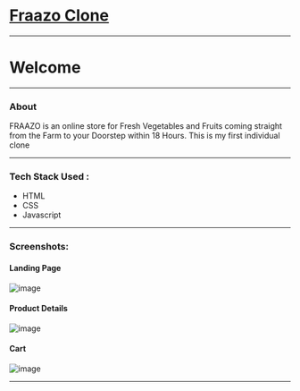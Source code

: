 # **[Fraazo Clone](https://kapoorkartik.github.io/Frazo/homepage.html)** 
---



# Welcome
---

### About
FRAAZO is an online store for Fresh Vegetables and Fruits coming straight from the Farm to your Doorstep within 18 Hours. This is my first individual clone

---


### Tech Stack Used :

- HTML
- CSS
- Javascript

---

### Screenshots:


#### Landing Page

![image](https://i.ibb.co/FzqtPR0/homepage.jpg)

#### Product Details

![image](https://i.ibb.co/fxNDy94/products.jpg)

#### Cart

![image](https://i.ibb.co/nC4v9x9/cart.jpg)

---
